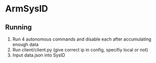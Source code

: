 # ArmSysID

## Running
1. Run 4 autonomous commands and disable each after accumulating enough data
2. Run client/client.py (give correct ip in config, specifiy local or not)
3. Input data.json into SysID
